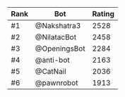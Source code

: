 Rank|Bot|Rating
---|---|---
#1|@Nakshatra3|2528
#2|@NilatacBot|2458
#3|@OpeningsBot|2284
#4|@anti-bot|2163
#5|@CatNail|2036
#6|@pawnrobot|1913
